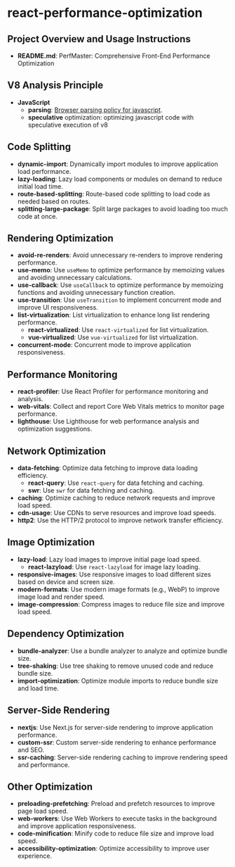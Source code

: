 # react-performance-optimization

## Project Overview and Usage Instructions
- **README.md**: PerfMaster: Comprehensive Front-End Performance Optimization

## V8 Analysis Principle
- **JavaScript**
  - **parsing**: [Browser parsing policy for javascript](https://github.com/HelloGGX/performance/blob/master/packages/javascript/parsing/README.md).
  - **speculative** optimization: optimizing javascript code with speculative execution of v8

## Code Splitting
- **dynamic-import**: Dynamically import modules to improve application load performance.
- **lazy-loading**: Lazy load components or modules on demand to reduce initial load time.
- **route-based-splitting**: Route-based code splitting to load code as needed based on routes.
- **splitting-large-package**: Split large packages to avoid loading too much code at once.

## Rendering Optimization
- **avoid-re-renders**: Avoid unnecessary re-renders to improve rendering performance.
- **use-memo**: Use `useMemo` to optimize performance by memoizing values and avoiding unnecessary calculations.
- **use-callback**: Use `useCallback` to optimize performance by memoizing functions and avoiding unnecessary function creation.
- **use-transition**: Use `useTransition` to implement concurrent mode and improve UI responsiveness.
- **list-virtualization**: List virtualization to enhance long list rendering performance.
  - **react-virtualized**: Use `react-virtualized` for list virtualization.
  - **vue-virtualized**: Use `vue-virtualized` for list virtualization.
- **concurrent-mode**: Concurrent mode to improve application responsiveness.

## Performance Monitoring
- **react-profiler**: Use React Profiler for performance monitoring and analysis.
- **web-vitals**: Collect and report Core Web Vitals metrics to monitor page performance.
- **lighthouse**: Use Lighthouse for web performance analysis and optimization suggestions.

## Network Optimization
- **data-fetching**: Optimize data fetching to improve data loading efficiency.
  - **react-query**: Use `react-query` for data fetching and caching.
  - **swr**: Use `swr` for data fetching and caching.
- **caching**: Optimize caching to reduce network requests and improve load speed.
- **cdn-usage**: Use CDNs to serve resources and improve load speeds.
- **http2**: Use the HTTP/2 protocol to improve network transfer efficiency.

## Image Optimization
- **lazy-load**: Lazy load images to improve initial page load speed.
  - **react-lazyload**: Use `react-lazyload` for image lazy loading.
- **responsive-images**: Use responsive images to load different sizes based on device and screen size.
- **modern-formats**: Use modern image formats (e.g., WebP) to improve image load and render speed.
- **image-compression**: Compress images to reduce file size and improve load speed.

## Dependency Optimization
- **bundle-analyzer**: Use a bundle analyzer to analyze and optimize bundle size.
- **tree-shaking**: Use tree shaking to remove unused code and reduce bundle size.
- **import-optimization**: Optimize module imports to reduce bundle size and load time.

## Server-Side Rendering
- **nextjs**: Use Next.js for server-side rendering to improve application performance.
- **custom-ssr**: Custom server-side rendering to enhance performance and SEO.
- **ssr-caching**: Server-side rendering caching to improve rendering speed and performance.

## Other Optimization
- **preloading-prefetching**: Preload and prefetch resources to improve page load speed.
- **web-workers**: Use Web Workers to execute tasks in the background and improve application responsiveness.
- **code-minification**: Minify code to reduce file size and improve load speed.
- **accessibility-optimization**: Optimize accessibility to improve user experience.

